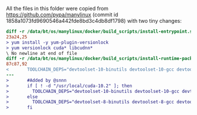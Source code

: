 All the files in this folder were copied from https://github.com/pypa/manylinux (commit id 1858a1073fd9690546a442fde8bd3c4db8df1798) with two tiny changes:

```diff
diff -r /data/bt/os/manylinux/docker/build_scripts/install-entrypoint.sh ./install-entrypoint.sh
23a24,25
> yum install -y yum-plugin-versionlock
> yum versionlock cuda* libcudnn*
\ No newline at end of file
diff -r /data/bt/os/manylinux/docker/build_scripts/install-runtime-packages.sh ./install-runtime-packages.sh
87c87,92
<       TOOLCHAIN_DEPS="devtoolset-10-binutils devtoolset-10-gcc devtoolset-10-gcc-c++ devtoolset-10-gcc-gfortran"
---
>       #Added by @snnn
>       if [ ! -d "/usr/local/cuda-10.2" ]; then
>         TOOLCHAIN_DEPS="devtoolset-10-binutils devtoolset-10-gcc devtoolset-10-gcc-c++ devtoolset-10-gcc-gfortran"
>       else
>         TOOLCHAIN_DEPS="devtoolset-8-binutils devtoolset-8-gcc devtoolset-8-gcc-c++ devtoolset-8-gcc-gfortran"
>       fi
```
